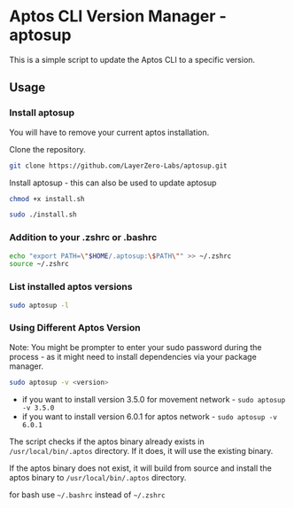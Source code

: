 # Aptos CLI Version Manager - aptosup

This is a simple script to update the Aptos CLI to a specific version.

## Usage

### Install aptosup

You will have to remove your current aptos installation.

Clone the repository.

```bash
git clone https://github.com/LayerZero-Labs/aptosup.git
```

Install aptosup - this can also be used to update aptosup

```bash
chmod +x install.sh
```

```bash
sudo ./install.sh
```

### Addition to your .zshrc or .bashrc

```bash
echo "export PATH=\"$HOME/.aptosup:\$PATH\"" >> ~/.zshrc
source ~/.zshrc
```

### List installed aptos versions

```bash
sudo aptosup -l
```

### Using Different Aptos Version

Note: You might be prompter to enter your sudo password during the process - as it might need to install dependencies via your package manager.

```bash
sudo aptosup -v <version>
```

- if you want to install version 3.5.0 for movement network - `sudo aptosup -v 3.5.0`
- if you want to install version 6.0.1 for aptos network - `sudo aptosup -v 6.0.1`

The script checks if the aptos binary already exists in `/usr/local/bin/.aptos` directory. If it does, it will use the existing binary.

If the aptos binary does not exist, it will build from source and install the aptos binary to `/usr/local/bin/.aptos` directory.



for bash use `~/.bashrc` instead of `~/.zshrc`

